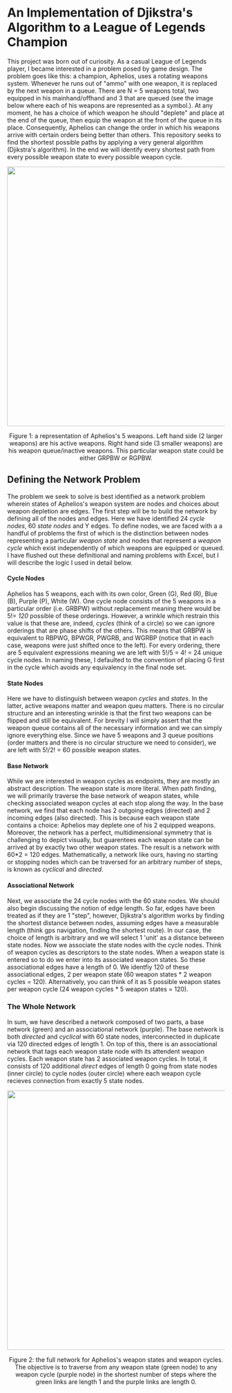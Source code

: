 # An Implementation of Djikstra's Algorithm to a League of Legends Champion
This project was born out of curiosity. As a casual League of Legends player, I became interested in a problem posed by game design. The problem goes like this: a champion, Aphelios, uses a rotating weapons system. Whenever he runs out of "ammo" with one weapon, it is replaced by the next weapon in a queue. There are N = 5 weapons total, two equipped in his mainhand/offhand and 3 that are queued (see the image below where each of his weapons are represented as a symbol.). At any moment, he has a choice of which weapon he should "deplete" and place at the end of the queue, then equip the weapon at the front of the queue in its place. Consequently, Aphelios can change the order in which his weapons arrive with certain orders being better than others. This repository seeks to find the shortest possible paths by applying a very general algorithm (Djikstra's algorithm). In the end we will identify every shortest path from every possible weapon state to every possible weapon cycle.

<div align="center">
  <img src="https://github.com/user-attachments/assets/4bb759fe-96fd-4a99-b330-263a28f9ea47" width="600">
</div>
<p align="center">Figure 1: a representation of Aphelios's 5 weapons. Left hand side (2 larger weapons) are his active weapons. 
  Right hand side (3 smaller weapons) are his weapon queue/inactive weapons. This particular weapon state could be either GRPBW or RGPBW. </p>
  
## Defining the Network Problem
The problem we seek to solve is best identified as a network problem wherein states of Aphelios's weapon system are nodes and choices about weapon depletion are edges. The first step will be to build the network by defining all of the nodes and edges. Here we have identified 24 *cycle nodes*, 60 *state nodes* and Y edges. To define nodes, we are faced with a a handful of problems the first of which is the distinction between nodes representing a particular *weapon state* and nodes that represent a *weapon cycle* which exist independently of which weapons are equipped or queued. I have flushed out these definitional and naming problems with Excel, but I will describe the logic I used in detail below.

#### Cycle Nodes
Aphelios has 5 weapons, each with its own color, Green (G), Red (R), Blue (B), Purple (P), White (W). One cycle node consists of the 5 weapons in a particular order (i.e. GRBPW) without replacement meaning there would be 5!= *120* possible of these orderings. However, a wrinkle which restrain this value is that these are, indeed, *cycles* (think of a circle) so we can ignore orderings that are phase shifts of the others. This means that GRBPW is equivalent to RBPWG, BPWGR, PWGRB, and WGRBP (notice that in each case, weapons were just shifted once to the left). For every ordering, there are 5 equivalent expressions meaning we are left with 5!/5 = 4! = 24 unique cycle nodes. In naming these, I defaulted to the convention of placing G first in the cycle which avoids any equivalency in the final node set.

#### State Nodes
Here we have to distinguish between weapon *cycles* and *states*. In the latter, active weapons matter and weapon queu matters. There is no circular structure and an interesting wrinkle is that the first two weapons can be flipped and still be equivalent. For brevity I will simply assert that the weapon queue contains all of the necessary information and we can simply ignore everything else. Since we have 5 weapons and 3 queue positions (order matters and there is no circular structure we need to consider), we are left with 5!/2! = 60 possible weapon states.

#### Base Network
While we are interested in weapon cycles as endpoints, they are mostly an abstract description. The weapon state is more literal. When path finding, we will primarily traverse the base network of weapon states, while checking associated weapon cycles at each stop along the way. In the base network, we find that each node has 2 outgoing edges (directed) and 2 incoming edges (also directed). This is because each weapon state contains a choice: Aphelios may deplete one of his 2 equipped weapons. Moreover, the network has a perfect, multidimensional symmetry that is challenging to depict visually, but guarentees each weapon state can be arrived at by exactly two other weapon states. The result is a network with 60*2 = 120 edges. Mathematically, a network like ours, having no starting or stopping nodes which can be traversed for an arbitrary number of steps, is known as *cyclical* and *directed*.

#### Associational Network
Next, we associate the 24 cycle nodes with the 60 state nodes. We should also begin discussing the notion of edge length. So far, edges have been treated as if they are 1 "step", however, Djikstra's algorithm works by finding the shortest distance between nodes, assuming edges have a measurable length (think gps navigation, finding the shortest route). In our case, the choice of length is arbitrary and we will select 1 'unit' as a distance between state nodes. Now we associate the state nodes with the cycle nodes. Think of weapon cycles as descriptors to the state nodes. When a weapon state is entered so to do we enter into its associated weapon states. So these associational edges have a length of 0. We identfiy 120 of these associational edges, 2 per weapon state (60 weapon states * 2 weapon cycles = 120). Alternatively, you can think of it as 5 possible weapon states per weapon cycle (24 weapon cycles * 5 weapon states = 120).

### The Whole Network
In sum, we have described a network composed of two parts, a base network (green) and an associational network (purple). The base network is both *directed* and *cyclical* with 60 state nodes, interconnected in duplicate via 120 directed edges of length 1. On top of this, there is an associational network that tags each weapon state node with its attendent weapon cycles. Each weapon state has 2 associated weapon cycles. In total, it consists of 120 additional *direct* edges of length 0 going from state nodes (inner circle) to cycle nodes (outer circle) where each weapon cycle recieves connection from exactly 5 state nodes.

<div align="center">
  <img src="https://github.com/user-attachments/assets/64c858cf-9b82-4928-9877-6b5d5fa80b3b" width="600">
</div>
<p align="center">Figure 2: the full network for Aphelios's weapon states and weapon cycles. The objective is to traverse from any weapon state (green node) to any weapon cycle (purple node) in the shortest number of steps where the green links are length 1 and the purple links are length 0. </p>
